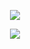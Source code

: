 <p align="center">
  <img src="https://github.com/Macc0de/Learning_of_C/assets/138070020/e1bff6bb-4549-4b52-bb8c-728a9958d656">
</p>

<p align="center">
  <img src="https://github.com/Macc0de/Learning_of_C/assets/138070020/9754eebf-6930-4d88-bce4-62ced3001abb">
</p>
